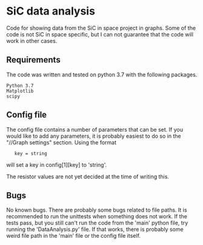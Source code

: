 # SiC data analysis
 Code for showing data from the SiC in space project in graphs. Some of the code is not SiC in space specific, but I 
 can not guarantee that the code will work in other cases. 

## Requirements
The code was written and tested on python 3.7 with the following packages.

    Python 3.7
    Matplotlib
    scipy

## Config file
The config file contains a number of parameters that can be set. If you would like to add any parameters, it is probably
easiest to do so in the "//Graph settings" section. Using the format
    
       key = string
      
will set a key in config[1][key] to 'string'. 

The resistor values are not yet decided at the time of writing this.

## Bugs
No known bugs. There are probably some bugs related to file paths.
It is recommended to run the unittests when something does not work. If the tests pass, but you still can't run the code
from the 'main' python file, try running the 'DataAnalysis.py' file. If that works, there is probably some weird file path
in the 'main' file or the config file itself. 

 
